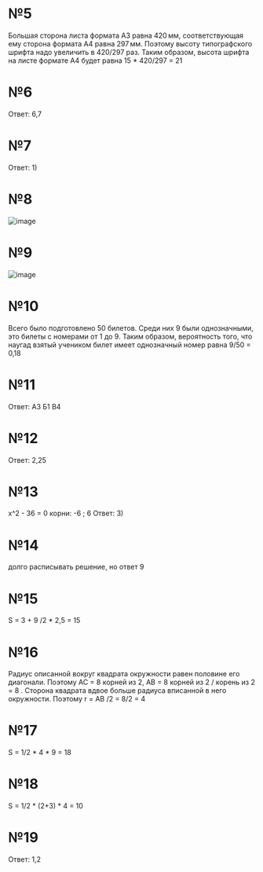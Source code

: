 # №5 
Большая сторона листа формата А3 равна 420 мм, соответствующая ему сторона формата А4 равна 297 мм. Поэтому высоту типографского шрифта надо увеличить в 420/297  раз. Таким образом, высота шрифта на листе формате А4 будет равна 15 * 420/297 = 21

# №6
Ответ: 6,7

# №7
Ответ: 1)

# №8
![image](https://github.com/user-attachments/assets/d985cd16-c3bf-4030-b261-2c9d6e6cb4bc)

# №9 
![image](https://github.com/user-attachments/assets/d4d6c050-0519-4773-a4ee-0ee40328a87f)


# №10
Всего было подготовлено 50 билетов. Среди них 9 были однозначными, это билеты с номерами от 1 до 9. Таким образом, вероятность того, что наугад взятый учеником билет имеет однозначный номер равна 9/50 = 0,18

# №11
Ответ: А3 Б1 В4

# №12
Ответ: 2,25

# №13
x^2 - 36 = 0
корни: -6 ; 6
Ответ: 3)

# №14
долго расписывать решение, но ответ 9

# №15
S = 3 + 9 /2 * 2,5 = 15 

# №16
Радиус описанной вокруг квадрата окружности равен половине его диагонали. Поэтому AC = 8 корней из 2, AB = 8 корней из 2 / корень из 2 = 8 . Сторона квадрата вдвое больше радиуса вписанной в него окружности. Поэтому r = AB /2 = 8/2 = 4

# №17
S = 1/2 * 4 * 9 = 18 

# №18
S = 1/2 * (2+3) * 4 = 10

# №19
Ответ: 1,2


